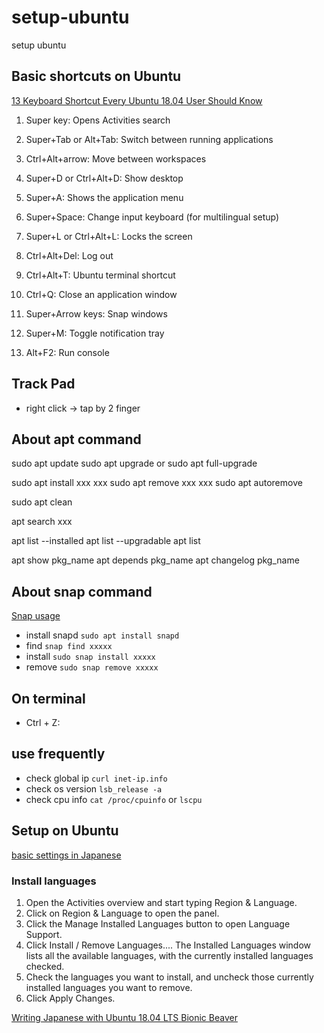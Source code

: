 # setup-ubuntu
setup ubuntu


## Basic shortcuts on Ubuntu
[13 Keyboard Shortcut Every Ubuntu 18.04 User Should Know](https://itsfoss.com/ubuntu-shortcuts/)

1. Super key: Opens Activities search
2. Super+Tab or Alt+Tab: Switch between running applications
3. Ctrl+Alt+arrow: Move between workspaces
4. Super+D or Ctrl+Alt+D: Show desktop
5. Super+A: Shows the application menu

6. Super+Space: Change input keyboard (for multilingual setup)

7. Super+L or Ctrl+Alt+L: Locks the screen
8. Ctrl+Alt+Del: Log out
9. Ctrl+Alt+T: Ubuntu terminal shortcut
10. Ctrl+Q: Close an application window
11. Super+Arrow keys: Snap windows
12. Super+M: Toggle notification tray
13. Alt+F2: Run console


## Track Pad
- right click -> tap by 2 finger


## About apt command
sudo apt update
sudo apt upgrade or sudo apt full-upgrade

sudo apt install xxx xxx
sudo apt remove xxx xxx
sudo apt autoremove

sudo apt clean

apt search xxx

apt list --installed
apt list --upgradable
apt list

apt show pkg_name
apt depends pkg_name
apt changelog pkg_name


## About snap command
[Snap usage](https://tutorials.ubuntu.com/tutorial/basic-snap-usage#0)

- install snapd `sudo apt install snapd`
- find `snap find xxxxx`
- install `sudo snap install xxxxx`
- remove `sudo snap remove xxxxx`


## On terminal
- Ctrl + Z:


## use frequently
- check global ip `curl inet-ip.info`
- check os version `lsb_release -a`
- check cpu info `cat /proc/cpuinfo` or `lscpu`


## Setup on Ubuntu
[basic settings in Japanese](https://linuxfan.info/ubuntu-18-04-basic-settings)


### Install languages
1. Open the Activities overview and start typing Region & Language.
2. Click on Region & Language to open the panel.
3. Click the Manage Installed Languages button to open Language Support.
4. Click Install / Remove Languages.... The Installed Languages window lists all the available languages, with the currently installed languages checked.
5. Check the languages you want to install, and uncheck those currently installed languages you want to remove.
6. Click Apply Changes.

[Writing Japanese with Ubuntu 18.04 LTS Bionic Beaver](https://moritzmolch.com/2404)

